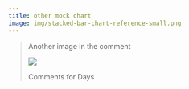 ```yaml
---
title: other mock chart
image: img/stacked-bar-chart-reference-small.png
---
```

> Another image in the comment
>
> ![](img/robert-katzki-fyhkewgophm-unsplash.jpg)
>
> Comments for Days